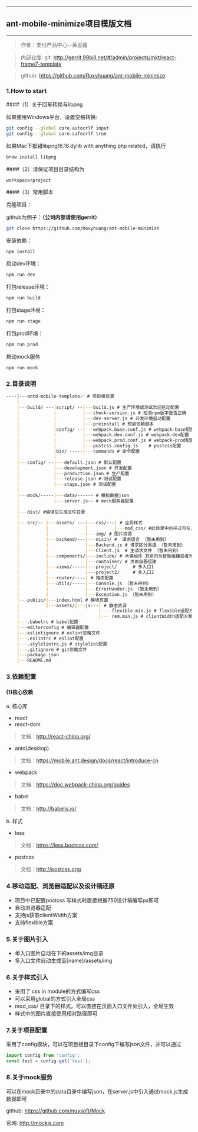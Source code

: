  ---
## ant-mobile-minimize项目模版文档
---

> 作者：支付产品中心--黄思鑫

> 内部仓库: git: http://gerrit.99bill.net/#/admin/projects/mkt/react-frame7-template

> github: https://github.com/Roxyhuang/ant-mobile-minimize

### 1.How to start

####（1）关于回车转换与libpng

如果使用Windows平台，设置空格转换:

```bash
git config --global core.autocrlf input
git config --global core.safecrlf true
```

如果Mac下报错libpng16.16.dylib with anything php related，请执行

```bash
brew install libpng
```

####（2）请保证项目目录结构为

```
workspace/project
```


####（3）常用脚本

克隆项目：

github为例子：**（公司内部请使用gerrit）**

```bash
git clone https://github.com/Roxyhuang/ant-mobile-minimize
```
安装依赖：

```bash
npm install
```
启动dev环境：

```bash
npm run dev
```

打包release环境：

```bash
npm run build
```
打包stage环境：

```bash
npm run stage
```

打包prod环境：

```bash
npm run prod
```

启动mock服务

```
npm run mock
```

### 2.目录说明

```markdown
----|---antd-mobile-template／ # 项目根目录
    |
    |---build/ ---|script/ --|---build.js # 生产环境或测试欢迎启动配置
    |             |          |---check-version.js # 检测npm版本是否正确
    |             |          |---dev-server.js # 开发环境启动配置
    |             |          |---preinstall # 预装依赖脚本
    |             |config/ --|---webpack.base.conf.js # webpack-base配置
    |             |          |---webpack.dev.conf.js # webpack-dev配置
    |             |          |---webpack.prod.conf.js # webpack-prod配置
    |             |          |---postcss.config.js    # postcss配置
    |             |bin/ -----|---commands # 命令配置
    |             |
    |---config/ --|---default.json # 默认配置
    |             |---development.json # 开发配置
    |             |---production.json # 生产配置
    |             |---release.json # 测试配置
    |             |---stage.json # 测试配置
    |
    |---mock/-----|---data/------ # 模拟数据json
    |             |---server.js-- # mock服务器配置
    |
    |---dist/ #编译后生成文件目录
    |
    |---src/-- |---assets/ ---|---css/---| # 全局样式
    |          |              |          |---mod_css/ #此目录中的样式可在入口js中直接引入全局生效
    |          |           ---|---img/ # 图片资源
    |          |---backend/---|---mixin/ #  请求组合 （暂未用到）
    |          |              |---Backend.js # 请求区分渠道 （暂未用到）
    |          |              |---Client.js  # 主请求文件 （暂未用到）
    |          |---components/|---include/ # 木偶组件 其余的为智能组建或者为页面容器
    |          |              |---container/ # 页面容器组建
    |          |---views/-----|---project/      # 多入口1
    |          |              |---project2/     # 多入口2
    |          |---router/----| # 路由配置
    |          |---utils/-----|---Console.js （暂未用到）
    |          |              |---ErrorHander.js （暂未用到）
    |          |              |---Exception.js （暂未用到）
    |---public/|---index.html # 模块页面
    |          |---assets/|---js---| # 静态资源
    |                              |--- flexible.min.js # flexible适配方案
    |                              |--- rem.min.js # clientWidth适配方案
    |---.babelrc # babel配置
    |---editorconfig # 编辑器配置
    |---eslintignore # eslint忽略文件
    |---.eslintrc # eslint配置
    |---.stylelintrc.js # stylelint配置
    |---.gitignore # git忽略文件
    |---package.json
    |---README.md

```

### 3.依赖配置

#### (1)核心依赖

a. 核心库

- react
- react-dom
> 文档：http://react-china.org/

- antd(desktop)
> 文档：https://mobile.ant.design/docs/react/introduce-cn

- webpack
> 文档：https://doc.webpack-china.org/guides

- babel
> 文档：http://babeljs.io/

b. 样式

- less
> 文档：https://less.bootcss.com/

- postcss
> 文档：http://postcss.org/

### 4.移动适配、浏览器适配以及设计稿还原

- 项目中已配置postcss 写样式时直接根据750设计稿编写px即可
- 自动浏览器适配
- 支持js获取clientWidth方案
- 支持flexible方案

### 5.关于图片引入

- 单入口图片自动在下的assets/img目录
- 多入口文件自动生成至[name]/assets/img

### 6.关于样式引入

- 采用了 css in module的方式编写css
- 可以采用global的方式引入全局css
- mod_css/ 目录下的样式，可以直接在页面入口文件处引入，全局生效
- 样式中的图片直接使用相对路径即可

### 7.关于项目配置

采用了config模块，可以在项目根目录下config下编写json文件，并可以通过

```javascript
import config from 'config';
const test = config.get('test');
```

### 8.关于mock服务

可以在mock目录中的data目录中编写json，在server.js中引入通过mock.js生成数据即可

github: https://github.com/nuysoft/Mock

官网: http://mockjs.com
